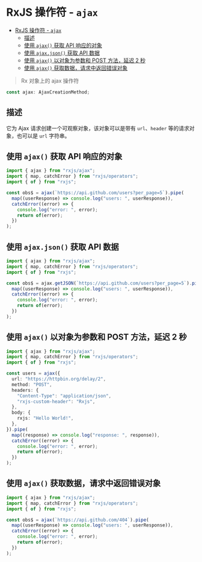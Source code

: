 # RxJS 操作符 - `ajax`

- [RxJS 操作符 - `ajax`](#rxjs-操作符---ajax)
  - [描述](#描述)
  - [使用 `ajax()` 获取 API 响应的对象](#使用-ajax-获取-api-响应的对象)
  - [使用 `ajax.json()` 获取 API 数据](#使用-ajaxjson-获取-api-数据)
  - [使用 `ajax()` 以对象为参数和 POST 方法，延迟 2 秒](#使用-ajax-以对象为参数和-post-方法延迟-2-秒)
  - [使用 `ajax()` 获取数据，请求中返回错误对象](#使用-ajax-获取数据请求中返回错误对象)

> Rx 对象上的 ajax 操作符

```ts
const ajax: AjaxCreationMethod;
```

## 描述

它为 Ajax 请求创建一个可观察对象，该对象可以是带有 `url`、`header` 等的请求对象，也可以是 `url` 字符串。

## 使用 `ajax()` 获取 API 响应的对象

```ts
import { ajax } from "rxjs/ajax";
import { map, catchError } from "rxjs/operators";
import { of } from "rxjs";

const obs$ = ajax(`https://api.github.com/users?per_page=5`).pipe(
  map((userResponse) => console.log("users: ", userResponse)),
  catchError((error) => {
    console.log("error: ", error);
    return of(error);
  })
);
```

## 使用 `ajax.json()` 获取 API 数据

```ts
import { ajax } from "rxjs/ajax";
import { map, catchError } from "rxjs/operators";
import { of } from "rxjs";

const obs$ = ajax.getJSON(`https://api.github.com/users?per_page=5`).pipe(
  map((userResponse) => console.log("users: ", userResponse)),
  catchError((error) => {
    console.log("error: ", error);
    return of(error);
  })
);
```

## 使用 `ajax()` 以对象为参数和 POST 方法，延迟 2 秒

```ts
import { ajax } from "rxjs/ajax";
import { map, catchError } from "rxjs/operators";
import { of } from "rxjs";

const users = ajax({
  url: "https://httpbin.org/delay/2",
  method: "POST",
  headers: {
    "Content-Type": "application/json",
    "rxjs-custom-header": "Rxjs",
  },
  body: {
    rxjs: "Hello World!",
  },
}).pipe(
  map((response) => console.log("response: ", response)),
  catchError((error) => {
    console.log("error: ", error);
    return of(error);
  })
);
```

## 使用 `ajax()` 获取数据，请求中返回错误对象

```ts
import { ajax } from "rxjs/ajax";
import { map, catchError } from "rxjs/operators";
import { of } from "rxjs";

const obs$ = ajax(`https://api.github.com/404`).pipe(
  map((userResponse) => console.log("users: ", userResponse)),
  catchError((error) => {
    console.log("error: ", error);
    return of(error);
  })
);
```
